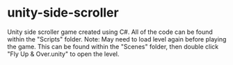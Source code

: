 # unity-side-scroller
Unity side scroller game created using C#. All of the code can be found within the "Scripts" folder. Note: May need to load level again before playing the game. This can be found within the "Scenes" folder, then double click "Fly Up & Over.unity" to open the level.
